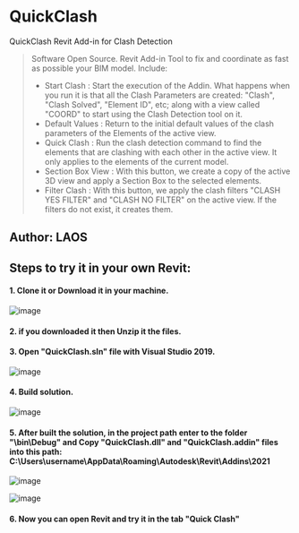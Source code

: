 # QuickClash
QuickClash Revit Add-in for Clash Detection


> Software Open Source. Revit Add-in Tool to fix and coordinate as fast as possible your BIM model.
> Include:
> + Start Clash : Start the execution of the Addin. What happens when you run it is that all the Clash Parameters are created: "Clash", "Clash Solved", "Element ID", etc; along with a view called "COORD" to start using the Clash Detection tool on it.
> + Default Values : Return to the initial default values of the clash parameters of the Elements of the active view.
> + Quick Clash : Run the clash detection command to find the elements that are clashing with each other in the active view. It only applies to the elements of the current model.
> + Section Box View : With this button, we create a copy of the active 3D view and apply a Section Box to the selected elements.
> + Filter Clash : With this button, we apply the clash filters "CLASH YES FILTER" and "CLASH NO FILTER" on the active view. If the filters do not exist, it creates them.

## Author: LAOS

## Steps to try it in your own Revit:

#### 1. Clone it or Download it in your machine.

![image](./QuickClash/Resources/clone-repo.png)

#### 2. if you downloaded it then Unzip it the files.

#### 3. Open "QuickClash.sln" file with Visual Studio 2019.

![image](./QuickClash/Resources/open-visualstudio.png)

#### 4. Build solution.

![image](./QuickClash/Resources/build-solution.png)

#### 5. After built the solution, in the project path enter to the folder "\bin\Debug" and Copy "QuickClash.dll" and "QuickClash.addin" files into this path: C:\Users\username\AppData\Roaming\Autodesk\Revit\Addins\2021

![image](./QuickClash/Resources/debug-folder.png)

![image](./QuickClash/Resources/path-tocopy.png)

#### 6. Now you can open Revit and try it in the tab "Quick Clash"
